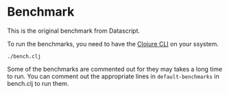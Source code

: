 # Benchmark

This is the original benchmark from Datascript.

To run the benchmarks, you need to have the [Clojure CLI](https://clojure.org/guides/deps_and_cli) on your ssystem.

```
./bench.clj
```

Some of the benchmarks are commented out for they may takes a long time to run. You can comment out the appropriate lines in `default-benchmarks` in bench.clj to run them.
